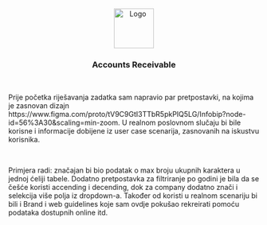 <!-- PROJECT LOGO -->
<br />
<p align="center">
  <a href="https://www.infobip.com">
    <img src="https://upload.wikimedia.org/wikipedia/commons/4/45/Infobip.svg" alt="Logo" width="80" height="80">
  </a>

  <h3 align="center">Accounts Receivable</h3>
  <br />
  <p align="left">
    Prije početka riješavanja zadatka sam napravio par pretpostavki, na kojima je zasnovan dizajn https://www.figma.com/proto/tV9C9GtI3TTbR5pkPIQ5LG/Infobip?node-id=56%3A30&scaling=min-zoom. U realnom poslovnom slučaju bi bile korisne i informacije dobijene iz user case scenarija, zasnovanih na iskustvu korisnika.
  </p>
  <br />
  <p align="left">
  Primjera radi: značajan bi bio podatak o max broju ukupnih karaktera u jednoj ćeliji tabele. Dodatno pretpostavka za filtriranje po godini je bila da se češće koristi accending i decending, dok za company dodatno znači i selekcija više polja iz dropdown-a. Također od koristi u realnom scenariju bi bili i Brand i web guidelines koje sam ovdje pokušao rekreirati pomoću podataka dostupnih online itd.
    </p>
</p>
